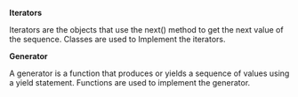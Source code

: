 **Iterators**

Iterators are the objects that use the next() method to get the next value of the sequence. Classes are used to Implement the iterators.


**Generator**

A generator is a function that produces or yields a sequence of values using a yield statement. Functions are used to implement the generator.
